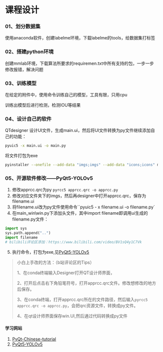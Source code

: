 # 课程设计

### 01、划分数据集

使用anaconda软件，创建labelme环境，下载labelme的tools，给数据集打标签



### 02、搭建python环境

创建mmlab环境，下载算法所要求的requiremen.txt中所有支持的包，一步一步修改报错，解决问题



### 03、训练模型

在给定的附件中，使用命令训练自己的模型，工具有限，只用cpu

训练出模型后进行检测，检测IOU等结果



### 04、设计自己的软件

QTdesigner 设计UI文件，生成main.ui，然后将UI文件转换为py文件继续添加自己的功能：

```bash
pyuic5 -x main.ui -o main.py
```


将文件打包为exe
```bash
pyinstaller --onefile --add-data "imgs;imgs" --add-data "icons;icons" main.py
```




### 05、开源软件修改——PyQt5-YOLOv5

1. 修改apprcc.qrc为py
`pyrcc5 apprcc.qrc -o apprcc.py`
2. 修改对应文件夹下的imgs，然后再designer中打开apprcc.qrc，保存为filename.ui
3. 将filename.ui改为py文件使用命令``pyuic5 - x filename.ui -o filename.py`
4. 在main_win\win.py下添加头文件，其中import filename即调用ui生成的filename.py文件：
```python
import sys
sys.path.append("..")
import filename 
# bilibili评论区添加：https://www.bilibili.com/video/BV1sQ4y1C7Vk
```
5. 执行命令，打包为exe,见[PyQt5-YOLOv5](https://github.com/Javacr/PyQt5-YOLOv5)




> 小白上手改的方法：（b站评论区的Tips）
>
> 1、在conda终端输入Designer打开QT设计师界面，
>
> 2、打开后点击右下角铅笔符号，打开apprcc.qrc文件。修改想修改的地方后保存。
>
> 3、在conda终端，打开apprcc.qrc所在的文件路径，然后输入`pyrcc5 apprcc.qrc -o apprcc.py`，会把qrc资源文件，转换成py文件。
>
> 4、在qt设计师界面保存win.UI,然后通过代码转换成py文件




#### 学习网站

1. [PyQt-Chinese-tutorial](https://github.com/maicss/PyQt-Chinese-tutorial)
2. [PyQt5-YOLOv5](https://github.com/Javacr/PyQt5-YOLOv5)